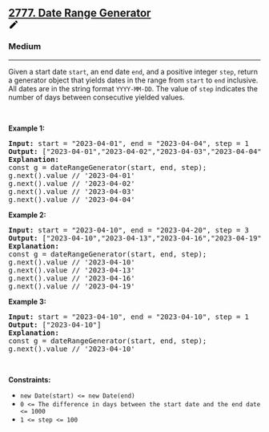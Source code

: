 <h2><a href="https://leetcode.com/problems/date-range-generator/">2777. Date Range Generator<div class="css-1x6t3yl"><a title="Edit this question" href="/library/3013" target="_blank" class="css-17r6ukt"><svg viewBox="0 0 24 24" width="1em" height="1em" class="icon__1Md2"><path fill-rule="evenodd" d="M3 17.25V21h3.75L17.81 9.94l-3.75-3.75L3 17.25zM20.71 7.04a.996.996 0 0 0 0-1.41l-2.34-2.34a.996.996 0 0 0-1.41 0l-1.83 1.83 3.75 3.75 1.83-1.83z"></path></svg></a></div></a></h2><h3>Medium</h3><hr><div><p>Given a start date <code>start</code>, an end date <code>end</code>, and a positive integer&nbsp;<code>step</code>, return a generator object that yields&nbsp;dates in the range from <code>start</code> to <code>end</code>&nbsp;inclusive. All dates&nbsp;are in the string format&nbsp;<code>YYYY-MM-DD</code>. The value of&nbsp;<code>step</code>&nbsp;indicates the number of days between consecutive yielded values.</p>

<p>&nbsp;</p>
<p><strong class="example">Example 1:</strong></p>

<pre><strong>Input:</strong> start = "2023-04-01", end = "2023-04-04", step = 1
<strong>Output:</strong> ["2023-04-01","2023-04-02","2023-04-03","2023-04-04"]
<strong>Explanation:</strong> 
const g = dateRangeGenerator(start, end, step);
g.next().value // '2023-04-01'
g.next().value // '2023-04-02'
g.next().value // '2023-04-03'
g.next().value // '2023-04-04'</pre>

<p><strong class="example">Example 2:</strong></p>

<pre><strong>Input:</strong> start = "2023-04-10", end = "2023-04-20", step = 3
<strong>Output:</strong> ["2023-04-10","2023-04-13","2023-04-16","2023-04-19"]
<strong>Explanation:</strong> 
const g = dateRangeGenerator(start, end, step);
g.next().value // '2023-04-10'
g.next().value // '2023-04-13'
g.next().value // '2023-04-16'
g.next().value // '2023-04-19'</pre>

<p><strong class="example">Example 3:</strong></p>

<pre><strong>Input:</strong> start = "2023-04-10", end = "2023-04-10", step = 1
<strong>Output:</strong> ["2023-04-10"]
<strong>Explanation:</strong> 
const g = dateRangeGenerator(start, end, step);
g.next().value // '2023-04-10'
</pre>

<p>&nbsp;</p>
<p><strong>Constraints:</strong></p>

<ul>
	<li><code>new Date(start) &lt;= new Date(end)</code></li>
	<li><code>0 &lt;= The difference in days between the start date and the end date &lt;= 1000</code></li>
	<li><code>1 &lt;= step &lt;= 100</code></li>
</ul>
</div>